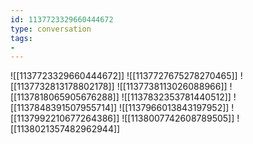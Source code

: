 ```yaml
---
id: 1137723329660444672
type: conversation
tags:
- 
---
```

![[1137723329660444672]]
![[1137727675278270465]]
![[1137732813178802178]]
![[1137738113026088966]]
![[1137818065905676288]]
![[1137832353781440512]]
![[1137848391507955714]]
![[1137966013843197952]]
![[1137992210677264386]]
![[1138007742608789505]]
![[1138021357482962944]]

